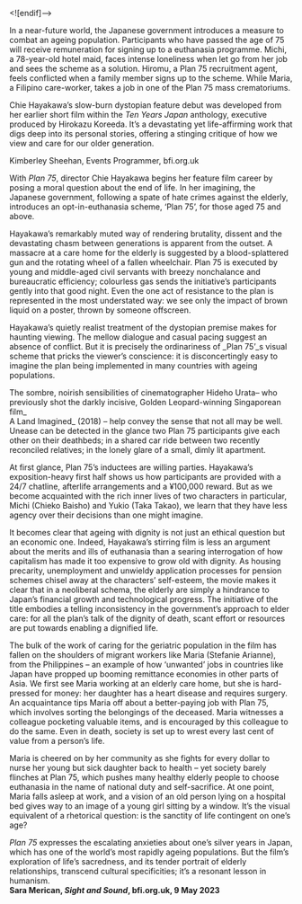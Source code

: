 
<![endif]-->

In a near-future world, the Japanese government introduces a measure to combat an ageing population. Participants who have passed the age of 75 will receive remuneration for signing up to a euthanasia programme. Michi, a 78-year-old hotel maid, faces intense loneliness when let go from her job and sees the scheme as a solution. Hiromu, a Plan 75 recruitment agent, feels conflicted when a family member signs up to the scheme. While Maria, a Filipino care-worker, takes a job in one of the Plan 75 mass crematoriums.

Chie Hayakawa’s slow-burn dystopian feature debut was developed from her earlier short film within the _Ten Years Japan_ anthology, executive produced by Hirokazu Koreeda. It’s a devastating yet life-affirming work that digs deep into its personal stories, offering a stinging critique of how we view and care for our older generation.

Kimberley Sheehan, Events Programmer, bfi.org.uk

With _Plan 75_, director Chie Hayakawa begins her feature film career by posing a moral question about the end of life. In her imagining, the Japanese government, following a spate of hate crimes against the elderly, introduces an opt-in-euthanasia scheme, ‘Plan 75’, for those aged 75 and above.

Hayakawa’s remarkably muted way of rendering brutality, dissent and the devastating chasm between generations is apparent from the outset. A massacre at a care home for the elderly is suggested by a blood-splattered gun and the rotating wheel of a fallen wheelchair. Plan 75 is executed by young and middle-aged civil servants with breezy nonchalance and bureaucratic efficiency; colourless gas sends the initiative’s participants gently into that good night. Even the one act of resistance to the plan is represented in the most understated way: we see only the impact of brown liquid on a poster, thrown by someone offscreen.

Hayakawa’s quietly realist treatment of the dystopian premise makes for haunting viewing. The mellow dialogue and casual pacing suggest an absence of conflict. But it is precisely the ordinariness of _Plan 75’_s visual scheme that pricks the viewer’s conscience: it is disconcertingly easy to imagine the plan being implemented in many countries with ageing populations.

The sombre, noirish sensibilities of cinematographer Hideho Urata– who previously shot the darkly incisive, Golden Leopard-winning Singaporean film_  
A Land Imagined_ (2018) – help convey the sense that not all may be well. Unease can be detected in the glance two Plan 75 participants give each other on their deathbeds; in a shared car ride between two recently reconciled relatives; in the lonely glare of a small, dimly lit apartment.

At first glance, Plan 75’s inductees are willing parties. Hayakawa’s exposition-heavy first half shows us how participants are provided with a 24/7 chatline, afterlife arrangements and a ¥100,000 reward. But as we become acquainted with the rich inner lives of two characters in particular, Michi (Chieko Baisho) and Yukio (Taka Takao), we learn that they have less agency over their decisions than one might imagine.

It becomes clear that ageing with dignity is not just an ethical question but an economic one. Indeed, Hayakawa’s stirring film is less an argument about the merits and ills of euthanasia than a searing interrogation of how capitalism has made it too expensive to grow old with dignity. As housing precarity, unemployment and unwieldy application processes for pension schemes chisel away at the characters’ self-esteem, the movie makes it clear that in a neoliberal schema, the elderly are simply a hindrance to Japan’s financial growth and technological progress. The initiative of the title embodies a telling inconsistency in the government’s approach to elder care: for all the plan’s talk of the dignity of death, scant effort or resources are put towards enabling a dignified life.

The bulk of the work of caring for the geriatric population in the film has fallen on the shoulders of migrant workers like Maria (Stefanie Arianne), from the Philippines – an example of how ‘unwanted’ jobs in countries like Japan have propped up booming remittance economies in other parts of Asia. We first see Maria working at an elderly care home, but she is hard-pressed for money: her daughter has a heart disease and requires surgery. An acquaintance tips Maria off about a better-paying job with Plan 75, which involves sorting the belongings of the deceased. Maria witnesses a colleague pocketing valuable items, and is encouraged by this colleague to do the same. Even in death, society is set up to wrest every last cent of value from a person’s life.

Maria is cheered on by her community as she fights for every dollar to nurse her young but sick daughter back to health – yet society barely flinches at Plan 75, which pushes many healthy elderly people to choose euthanasia in the name of national duty and self-sacrifice. At one point, Maria falls asleep at work, and a vision of an old person lying on a hospital bed gives way to an image of a young girl sitting by a window. It’s the visual equivalent of a rhetorical question: is the sanctity of life contingent on one’s age?

_Plan 75_ expresses the escalating anxieties about one’s silver years in Japan, which has one of the world’s most rapidly ageing populations. But the film’s exploration of life’s sacredness, and its tender portrait of elderly relationships, transcend cultural specificities; it’s a resonant lesson in humanism.  
**Sara Merican, _Sight and Sound_, bfi.org.uk, 9 May 2023**
<!--stackedit_data:
eyJoaXN0b3J5IjpbLTEzNzg1MDkzMzRdfQ==
-->